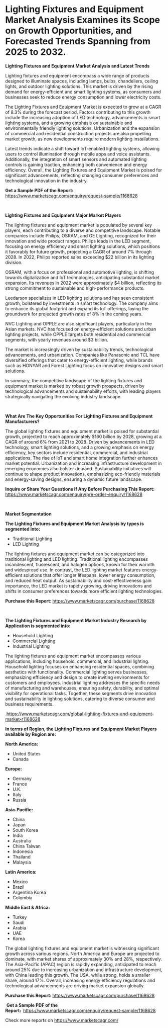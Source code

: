 <p><h1>Lighting Fixtures and Equipment Market Analysis Examines its Scope on Growth Opportunities, and Forecasted Trends Spanning from 2025 to 2032.</h1></p><p><strong>Lighting Fixtures and Equipment Market Analysis and Latest Trends</strong></p>
<p><p>Lighting fixtures and equipment encompass a wide range of products designed to illuminate spaces, including lamps, bulbs, chandeliers, ceiling lights, and outdoor lighting solutions. This market is driven by the rising demand for energy-efficient and smart lighting systems, as consumers and businesses seek to reduce energy consumption and lower electricity costs.</p><p>The Lighting Fixtures and Equipment Market is expected to grow at a CAGR of 8.3% during the forecast period. Factors contributing to this growth include the increasing adoption of LED technology, advancements in smart lighting systems, and a growing emphasis on sustainable and environmentally friendly lighting solutions. Urbanization and the expansion of commercial and residential construction projects are also propelling market growth, as new developments require modern lighting installations.</p><p>Latest trends indicate a shift toward IoT-enabled lighting systems, allowing users to control illumination through mobile apps and voice assistants. Additionally, the integration of smart sensors and automated lighting controls is gaining traction, enhancing both convenience and energy efficiency. Overall, the Lighting Fixtures and Equipment Market is poised for significant advancements, reflecting changing consumer preferences and technological innovation in the industry.</p></p>
<p><strong>Get a Sample PDF of the Report:&nbsp;</strong> <a href="https://www.marketscagr.com/enquiry/request-sample/1168628?utm_campaign=3506&utm_medium=2&utm_source=Github&utm_content=ia&utm_term=29032025&utm_id=lighting-fixtures-and-equipment">https://www.marketscagr.com/enquiry/request-sample/1168628</a></p>
<p>&nbsp;</p>
<p><strong>Lighting Fixtures and Equipment Major Market Players</strong></p>
<p><p>The lighting fixtures and equipment market is populated by several key players, each contributing to a diverse and competitive landscape. Notable companies include Philips, OSRAM, and GE Lighting, recognized for their innovation and wide product ranges. Philips leads in the LED segment, focusing on energy efficiency and smart lighting solutions, which positions it favorably for future growth, projecting a CAGR of around 7% through 2028. In 2022, Philips reported sales exceeding $22 billion in its lighting division.</p><p>OSRAM, with a focus on professional and automotive lighting, is shifting towards digitalization and IoT technologies, anticipating substantial market expansion. Its revenues in 2022 were approximately $4 billion, reflecting its strong commitment to sustainable and high-performance products.</p><p>Leedarson specializes in LED lighting solutions and has seen consistent growth, bolstered by investments in smart technology. The company aims to enhance its global footprint and expand its IoT offerings, laying the groundwork for projected growth rates of 8% in the coming years.</p><p>NVC Lighting and OPPLE are also significant players, particularly in the Asian markets. NVC has focused on energy-efficient solutions and urban lighting projects, while OPPLE targets both residential and commercial segments, with yearly revenues around $3 billion.</p><p>The market is increasingly driven by sustainability trends, technological advancements, and urbanization. Companies like Panasonic and TCL have diversified offerings that cater to energy-efficient lighting, while brands such as HONYAR and Forest Lighting focus on innovative designs and smart solutions.</p><p>In summary, the competitive landscape of the lighting fixtures and equipment market is marked by robust growth prospects, driven by technological advancements and sustainability efforts, with leading players strategically navigating the evolving industry landscape.</p></p>
<p>&nbsp;</p>
<p><strong>What Are The Key Opportunities For Lighting Fixtures and Equipment Manufacturers?</strong></p>
<p><p>The global lighting fixtures and equipment market is poised for substantial growth, projected to reach approximately $160 billion by 2028, growing at a CAGR of around 6% from 2021 to 2028. Driven by advancements in LED technology, smart lighting solutions, and a growing emphasis on energy efficiency, key sectors include residential, commercial, and industrial applications. The rise of IoT and smart home integration further enhances market potential. Urbanization and increasing infrastructure development in emerging economies also bolster demand. Sustainability initiatives will continue to shape product innovations, emphasizing eco-friendly materials and energy-saving designs, ensuring a dynamic future landscape.</p></p>
<p><strong>Inquire or Share Your Questions If Any Before Purchasing This Report:</strong> <a href="https://www.marketscagr.com/enquiry/pre-order-enquiry/1168628?utm_campaign=3506&utm_medium=2&utm_source=Github&utm_content=ia&utm_term=29032025&utm_id=lighting-fixtures-and-equipment">https://www.marketscagr.com/enquiry/pre-order-enquiry/1168628</a></p>
<p>&nbsp;</p>
<p><strong>Market Segmentation</strong></p>
<p><strong>The Lighting Fixtures and Equipment Market Analysis by types is segmented into:</strong></p>
<p><ul><li>Traditional Lighting</li><li>LED Lighting</li></ul></p>
<p><p>The lighting fixtures and equipment market can be categorized into traditional lighting and LED lighting. Traditional lighting encompasses incandescent, fluorescent, and halogen options, known for their warmth and widespread use. In contrast, the LED lighting market features energy-efficient solutions that offer longer lifespans, lower energy consumption, and reduced heat output. As sustainability and cost-effectiveness gain importance, the LED market is rapidly growing, driving innovations and shifts in consumer preferences towards more efficient lighting technologies.</p></p>
<p><strong>Purchase this Report:&nbsp;</strong><a href="https://www.marketscagr.com/purchase/1168628?utm_campaign=3506&utm_medium=2&utm_source=Github&utm_content=ia&utm_term=29032025&utm_id=lighting-fixtures-and-equipment">https://www.marketscagr.com/purchase/1168628</a></p>
<p>&nbsp;</p>
<p><strong>The Lighting Fixtures and Equipment Market Industry Research by Application is segmented into:</strong></p>
<p><ul><li>Household Lighting</li><li>Commercial Lighting</li><li>Industrial Lighting</li></ul></p>
<p><p>The lighting fixtures and equipment market encompasses various applications, including household, commercial, and industrial lighting. Household lighting focuses on enhancing residential spaces, combining aesthetics with functionality. Commercial lighting serves businesses, emphasizing efficiency and design to create inviting environments for customers and employees. Industrial lighting addresses the specific needs of manufacturing and warehouses, ensuring safety, durability, and optimal visibility for operational tasks. Together, these segments drive innovation and sustainability in lighting solutions, catering to diverse consumer and business requirements.</p></p>
<p><a href="https://www.marketscagr.com/global-lighting-fixtures-and-equipment-market-r1168628?utm_campaign=3506&utm_medium=2&utm_source=Github&utm_content=ia&utm_term=29032025&utm_id=lighting-fixtures-and-equipment">&nbsp;https://www.marketscagr.com/global-lighting-fixtures-and-equipment-market-r1168628</a></p>
<p><strong>In terms of Region, the Lighting Fixtures and Equipment Market Players available by Region are:</strong></p>
<p>
    <p> <strong> North America: </strong>
        <ul>
            <li>United States</li>
            <li>Canada</li>
        </ul>
        </p> 
    <p> <strong> Europe: </strong>
        <ul>
            <li>Germany</li>
            <li>France</li>
            <li>U.K.</li>
            <li>Italy</li>
            <li>Russia</li>
        </ul>
        </p> 
    <p> <strong> Asia-Pacific: </strong>
        <ul>
            <li>China</li>
            <li>Japan</li>
            <li>South Korea</li>
            <li>India</li>
            <li>Australia</li>
            <li>China Taiwan</li>
            <li>Indonesia</li>
            <li>Thailand</li>
            <li>Malaysia</li>
        </ul>
        </p> 
    <p> <strong> Latin America: </strong>
        <ul>
            <li>Mexico</li>
            <li>Brazil</li>
            <li>Argentina Korea</li>
            <li>Colombia</li>
        </ul>
        </p> 
    <p> <strong> Middle East & Africa: </strong>
        <ul>
            <li>Turkey</li>
            <li>Saudi</li>
            <li>Arabia</li>
            <li>UAE</li>
            <li>Korea</li>
        </ul>
    </p>
    </p>
<p><p>The global lighting fixtures and equipment market is witnessing significant growth across various regions. North America and Europe are projected to dominate, with market shares of approximately 30% and 28%, respectively. The Asia-Pacific (APAC) region is rapidly expanding, anticipated to reach around 25% due to increasing urbanization and infrastructure development, with China leading this growth. The USA, while strong, holds a smaller share, around 17%. Overall, increasing energy efficiency regulations and technological advancements are driving market expansion globally.</p></p>
<p><strong>Purchase this Report: </strong><a href="https://www.marketscagr.com/purchase/1168628?utm_campaign=3506&utm_medium=2&utm_source=Github&utm_content=ia&utm_term=29032025&utm_id=lighting-fixtures-and-equipment">https://www.marketscagr.com/purchase/1168628</a></p>
<p>&nbsp;<strong>Get a Sample PDF of the Report:&nbsp;&nbsp;</strong><a href="https://www.marketscagr.com/enquiry/request-sample/1168628?utm_campaign=3506&utm_medium=2&utm_source=Github&utm_content=ia&utm_term=29032025&utm_id=lighting-fixtures-and-equipment">https://www.marketscagr.com/enquiry/request-sample/1168628</a></p>
<p><strong></strong></p>
<p>Check more reports on <a href="https://www.marketscagr.com/?utm_campaign=3506&utm_medium=2&utm_source=Github&utm_content=ia&utm_term=29032025&utm_id=lighting-fixtures-and-equipment">https://www.marketscagr.com/</a></p>